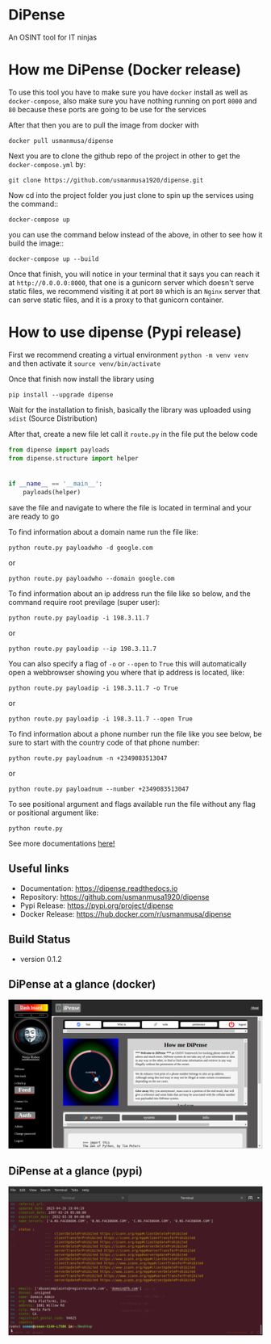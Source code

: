 
# DiPense

An OSINT tool for IT ninjas

# How me DiPense (Docker release)
To use this tool you have to make sure you have `docker` install as well as `docker-compose`, also make sure you have nothing running on port `8000` and `80` because these ports are going to be use for the services

After that then you are to pull the image from docker with

```
docker pull usmanmusa/dipense
```

Next you are to clone the github repo of the project in other to get the `docker-compose.yml` by:

```
git clone https://github.com/usmanmusa1920/dipense.git
```

Now cd into the project folder you just clone to spin up the services using the command::

```
docker-compose up
```

you can use the command below instead of the above, in other to see how it build the image::

```
docker-compose up --build
```

Once that finish, you will notice in your terminal that it says you can reach it at `http://0.0.0.0:8000`, that one is a gunicorn server which doesn't serve static files, we recommend visiting it at port `80` which is an `Nginx` server that can serve static files, and it is a proxy to that gunicorn container.

# How to use dipense (Pypi release)

First we recommend creating a virtual environment `python -m venv venv` and then activate it `source venv/bin/activate`

Once that finish now install the library using

```
pip install --upgrade dipense
```

Wait for the installation to finish, basically the library was uploaded using `sdist` (Source Distribution)

After that, create a new file let call it `route.py` in the file put the below code

```python
from dipense import payloads
from dipense.structure import helper


if __name__ == '__main__':
    payloads(helper)
```

save the file and navigate to where the file is located in terminal and your are ready to go

To find information about a domain name run the file like:

```
python route.py payloadwho -d google.com
```

or

```
python route.py payloadwho --domain google.com
```


To find information about an ip address run the file like so below, and the command require root previlage (super user):

```
python route.py payloadip -i 198.3.11.7
```

or

```
python route.py payloadip --ip 198.3.11.7
```

You can also specify a flag of `-o` or `--open` to `True` this will automatically open a webbrowser showing you where that ip address is located, like:

```
python route.py payloadip -i 198.3.11.7 -o True
```

or

```
python route.py payloadip -i 198.3.11.7 --open True
```


To find information about a phone number run the file like you see below, be sure to start with the country code of that phone number:

```
python route.py payloadnum -n +2349083513047
```

or

```
python route.py payloadnum --number +2349083513047
```


To see positional argument and flags available run the file without any flag or positional argument like:

```
python route.py
```

See more documentations <a href="https://dipense.readthedocs.io">here!</a>

## Useful links

- Documentation: https://dipense.readthedocs.io
- Repository: https://github.com/usmanmusa1920/dipense
- Pypi Release: https://pypi.org/project/dipense
- Docker Release: https://hub.docker.com/r/usmanmusa/dipense

## Build Status
- version 0.1.2

## DiPense at a glance (docker)

![DiPense at a glance](docs/media/screen-shot.png)

## DiPense at a glance (pypi)

![DiPense at a glance](docs/media/dipense-terminal.png)
